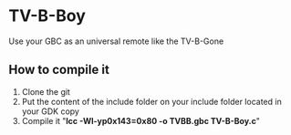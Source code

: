# TV-B-Boy
Use your GBC as an universal remote like the TV-B-Gone

## How to compile it
1. Clone the git
2. Put the content of the include folder on your include folder located in your GDK copy
3. Compile it "**lcc -Wl-yp0x143=0x80 -o TVBB.gbc TV-B-Boy.c**"
